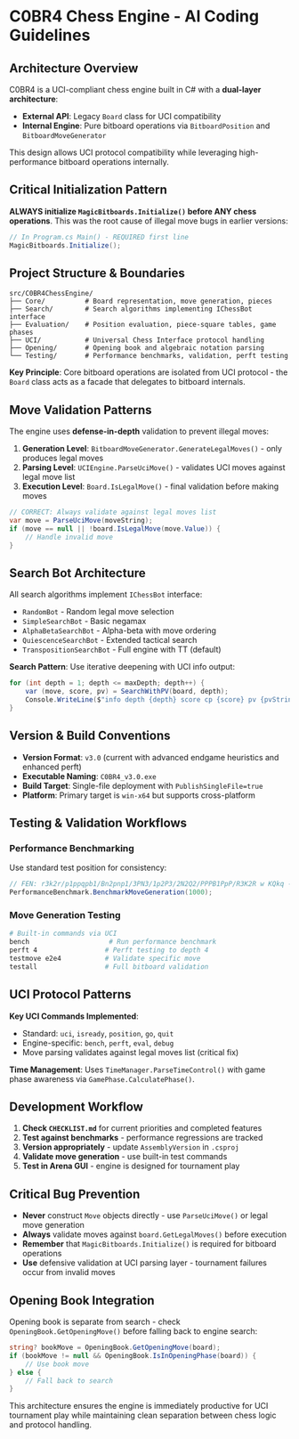 # C0BR4 Chess Engine - AI Coding Guidelines

## Architecture Overview

C0BR4 is a UCI-compliant chess engine built in C# with a **dual-layer architecture**:
- **External API**: Legacy `Board` class for UCI compatibility 
- **Internal Engine**: Pure bitboard operations via `BitboardPosition` and `BitboardMoveGenerator`

This design allows UCI protocol compatibility while leveraging high-performance bitboard operations internally.

## Critical Initialization Pattern

**ALWAYS initialize `MagicBitboards.Initialize()` before ANY chess operations**. This was the root cause of illegal move bugs in earlier versions:

```csharp
// In Program.cs Main() - REQUIRED first line
MagicBitboards.Initialize();
```

## Project Structure & Boundaries

```
src/C0BR4ChessEngine/
├── Core/          # Board representation, move generation, pieces
├── Search/        # Search algorithms implementing IChessBot interface  
├── Evaluation/    # Position evaluation, piece-square tables, game phases
├── UCI/           # Universal Chess Interface protocol handling
├── Opening/       # Opening book and algebraic notation parsing
└── Testing/       # Performance benchmarks, validation, perft testing
```

**Key Principle**: Core bitboard operations are isolated from UCI protocol - the `Board` class acts as a facade that delegates to bitboard internals.

## Move Validation Patterns

The engine uses **defense-in-depth** validation to prevent illegal moves:

1. **Generation Level**: `BitboardMoveGenerator.GenerateLegalMoves()` - only produces legal moves
2. **Parsing Level**: `UCIEngine.ParseUciMove()` - validates UCI moves against legal move list
3. **Execution Level**: `Board.IsLegalMove()` - final validation before making moves

```csharp
// CORRECT: Always validate against legal moves list
var move = ParseUciMove(moveString);
if (move == null || !board.IsLegalMove(move.Value)) {
    // Handle invalid move
}
```

## Search Bot Architecture

All search algorithms implement `IChessBot` interface:
- `RandomBot` - Random legal move selection
- `SimpleSearchBot` - Basic negamax
- `AlphaBetaSearchBot` - Alpha-beta with move ordering
- `QuiescenceSearchBot` - Extended tactical search  
- `TranspositionSearchBot` - Full engine with TT (default)

**Search Pattern**: Use iterative deepening with UCI info output:

```csharp
for (int depth = 1; depth <= maxDepth; depth++) {
    var (move, score, pv) = SearchWithPV(board, depth);
    Console.WriteLine($"info depth {depth} score cp {score} pv {pvString}");
}
```

## Version & Build Conventions

- **Version Format**: `v3.0` (current with advanced endgame heuristics and enhanced perft)
- **Executable Naming**: `C0BR4_v3.0.exe` 
- **Build Target**: Single-file deployment with `PublishSingleFile=true`
- **Platform**: Primary target is `win-x64` but supports cross-platform

## Testing & Validation Workflows

### Performance Benchmarking
Use standard test position for consistency:
```csharp
// FEN: r3k2r/p1ppqpb1/Bn2pnp1/3PN3/1p2P3/2N2Q2/PPPB1PpP/R3K2R w KQkq - 0 1
PerformanceBenchmark.BenchmarkMoveGeneration(1000);
```

### Move Generation Testing
```bash
# Built-in commands via UCI
bench                    # Run performance benchmark
perft 4                 # Perft testing to depth 4
testmove e2e4           # Validate specific move
testall                 # Full bitboard validation
```

## UCI Protocol Patterns

**Key UCI Commands Implemented**:
- Standard: `uci`, `isready`, `position`, `go`, `quit`
- Engine-specific: `bench`, `perft`, `eval`, `debug`
- Move parsing validates against legal moves list (critical fix)

**Time Management**: Uses `TimeManager.ParseTimeControl()` with game phase awareness via `GamePhase.CalculatePhase()`.

## Development Workflow

1. **Check `CHECKLIST.md`** for current priorities and completed features
2. **Test against benchmarks** - performance regressions are tracked
3. **Version appropriately** - update `AssemblyVersion` in `.csproj`
4. **Validate move generation** - use built-in test commands
5. **Test in Arena GUI** - engine is designed for tournament play

## Critical Bug Prevention

- **Never** construct `Move` objects directly - use `ParseUciMove()` or legal move generation
- **Always** validate moves against `board.GetLegalMoves()` before execution
- **Remember** that `MagicBitboards.Initialize()` is required for bitboard operations
- **Use** defensive validation at UCI parsing layer - tournament failures occur from invalid moves

## Opening Book Integration

Opening book is separate from search - check `OpeningBook.GetOpeningMove()` before falling back to engine search:

```csharp
string? bookMove = OpeningBook.GetOpeningMove(board);
if (bookMove != null && OpeningBook.IsInOpeningPhase(board)) {
    // Use book move
} else {
    // Fall back to search
}
```

This architecture ensures the engine is immediately productive for UCI tournament play while maintaining clean separation between chess logic and protocol handling.